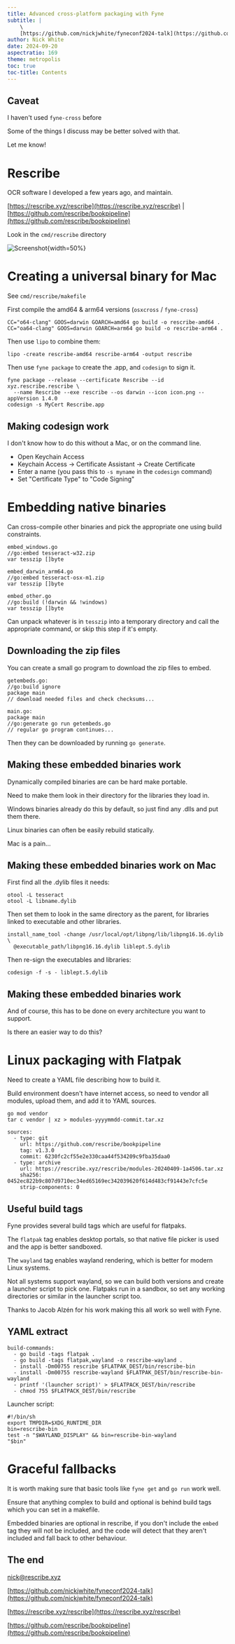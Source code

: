 ```yaml
---
title: Advanced cross-platform packaging with Fyne
subtitle: |
    \
    [https://github.com/nickjwhite/fyneconf2024-talk](https://github.com/nickjwhite/fyneconf2024-talk)
author: Nick White
date: 2024-09-20
aspectratio: 169
theme: metropolis
toc: true
toc-title: Contents
---
```


## Caveat

I haven't used `fyne-cross` before

Some of the things I discuss may be better solved with that.

Let me know!

# Rescribe

OCR software I developed a few years ago, and maintain.

[https://rescribe.xyz/rescribe](https://rescribe.xyz/rescribe) | [https://github.com/rescribe/bookpipeline](https://github.com/rescribe/bookpipeline)

Look in the `cmd/rescribe` directory

![Screenshot](screenshot.png){width=50%}

# Creating a universal binary for Mac

See `cmd/rescribe/makefile`

First compile the amd64 & arm64 versions (`osxcross` / `fyne-cross`)

	CC="o64-clang" GOOS=darwin GOARCH=amd64 go build -o rescribe-amd64 .
	CC="oa64-clang" GOOS=darwin GOARCH=arm64 go build -o rescribe-arm64 .

Then use `lipo` to combine them:

	lipo -create rescribe-amd64 rescribe-arm64 -output rescribe

Then use `fyne package` to create the .app, and `codesign` to sign it.

	fyne package --release --certificate Rescribe --id xyz.rescribe.rescribe \
	  --name Rescribe --exe rescribe --os darwin --icon icon.png --appVersion 1.4.0
	codesign -s MyCert Rescribe.app

## Making codesign work

I don't know how to do this without a Mac, or on the command line.

- Open Keychain Access
- Keychain Access -> Certificate Assistant -> Create Certificate
- Enter a name (you pass this to `-s myname` in the `codesign` command)
- Set "Certificate Type" to "Code Signing"

# Embedding native binaries

Can cross-compile other binaries and pick the appropriate one using build constraints.

	embed_windows.go
	//go:embed tesseract-w32.zip
	var tesszip []byte

	embed_darwin_arm64.go
	//go:embed tesseract-osx-m1.zip
	var tesszip []byte

	embed_other.go
	//go:build (!darwin && !windows)
	var tesszip []byte

Can unpack whatever is in `tesszip` into a temporary directory and call the appropriate command, or skip this step if it's empty.

## Downloading the zip files

You can create a small go program to download the zip files to embed.

	getembeds.go:
	//go:build ignore
	package main
	// download needed files and check checksums...

	main.go:
	package main
	//go:generate go run getembeds.go
	// regular go program continues...

Then they can be downloaded by running `go generate`.

## Making these embedded binaries work

Dynamically compiled binaries are can be hard make portable.

Need to make them look in their directory for the libraries they load in.

Windows binaries already do this by default, so just find any .dlls and put them there.

Linux binaries can often be easily rebuild statically.

Mac is a pain...

## Making these embedded binaries work on Mac

First find all the .dylib files it needs:

	otool -L tesseract
	otool -L libname.dylib

Then set them to look in the same directory as the parent, for libraries linked to executable and other libraries.

	install_name_tool -change /usr/local/opt/libpng/lib/libpng16.16.dylib \
	  @executable_path/libpng16.16.dylib liblept.5.dylib

Then re-sign the executables and libraries:

	codesign -f -s - liblept.5.dylib

## Making these embedded binaries work

And of course, this has to be done on every architecture you want to support.

Is there an easier way to do this?

# Linux packaging with Flatpak

Need to create a YAML file describing how to build it.

Build environment doesn't have internet access, so need to vendor all modules, upload them, and add it to YAML sources.

	go mod vendor
	tar c vendor | xz > modules-yyyymmdd-commit.tar.xz

	sources:
	  - type: git
	    url: https://github.com/rescribe/bookpipeline
	    tag: v1.3.0
	    commit: 6230fc2cf55e2e330caa44f534209c9fba35daa0
	  - type: archive
	    url: https://rescribe.xyz/rescribe/modules-20240409-1a4506.tar.xz
	    sha256: 0452ec822b9c807d9710ec34ed65169ec342039620f614d483cf91443e7cfc5e
	    strip-components: 0

## Useful build tags

Fyne provides several build tags which are useful for flatpaks.

The `flatpak` tag enables desktop portals, so that native file picker is used and the app is better sandboxed.

The `wayland` tag enables wayland rendering, which is better for modern Linux systems.

Not all systems support wayland, so we can build both versions and create a launcher script to pick one. Flatpaks run in a sandbox, so set any working directories or similar in the launcher script too.

Thanks to Jacob Alzén for his work making this all work so well with Fyne.

## YAML extract

	build-commands:
	  - go build -tags flatpak .
	  - go build -tags flatpak,wayland -o rescribe-wayland .
	  - install -Dm00755 rescribe $FLATPAK_DEST/bin/rescribe-bin
	  - install -Dm00755 rescribe-wayland $FLATPAK_DEST/bin/rescribe-bin-wayland
	  - printf '(launcher script)' > $FLATPACK_DEST/bin/rescribe
	  - chmod 755 $FLATPACK_DEST/bin/rescribe

Launcher script:

	#!/bin/sh
	export TMPDIR=$XDG_RUNTIME_DIR
	bin=rescribe-bin
	test -n "$WAYLAND_DISPLAY" && bin=rescribe-bin-wayland
	"$bin"

# Graceful fallbacks

It is worth making sure that basic tools like `fyne get` and `go run` work well.

Ensure that anything complex to build and optional is behind build tags which you can set in a makefile.

Embedded binaries are optional in rescribe, if you don't include the `embed` tag they will not be included, and the code will detect that they aren't included and fall back to other behaviour.

## The end

nick@rescribe.xyz

[https://github.com/nickjwhite/fyneconf2024-talk](https://github.com/nickjwhite/fyneconf2024-talk)

[https://rescribe.xyz/rescribe](https://rescribe.xyz/rescribe)

[https://github.com/rescribe/bookpipeline](https://github.com/rescribe/bookpipeline)
